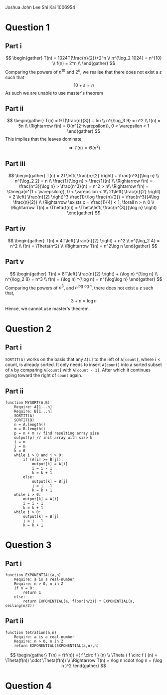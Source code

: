 Joshua John Lee Shi Kai 1006954
# Question 1
## Part i
$$
\begin{gather}
T(n) = 1024T(\frac{n}{2})+2^n \\
n^{\log_2 1024} = n^{10} \\
f(n) = 2^n \\
\end{gather}
$$
Comparing the powers of $n^{10}$ and $2^n$, we realise that there does not exist a $\varepsilon$ such that 
$$
10 + \varepsilon = n
$$
As such we are unable to use master's theorem
## Part ii
$$
\begin{gather}
T(n) = 9T(\frac{n}{3}) + 5n \\
n^{\log_3 9} = n^2 \\
f(n) = 5n \\
\Rightarrow f(n) = O(n^{2-\varepsilon}), 0 < \varepsilon < 1
\end{gather}
$$
This implies that the leaves dominate,
$$
\Rightarrow T(n) = \Theta(n^2)
$$
## Part iii
$$
\begin{gather}
T(n) = 2T\left( \frac{n}{2} \right) + \frac{n^3}{\log n} \\
n^{\log_2 2} = n \\
\frac{1}{\log n} > \frac{1}{n} \\
\Rightarrow f(n) = \frac{n^3}{\log n} > \frac{n^3}{n} = n^2 > n\\
\Rightarrow f(n) = \Omega(n^{1 + \varepsilon}), 0 < \varepsilon < 1\\
2f\left( \frac{n}{2} \right) = 2 \left( \frac{n}{2} \right)^3 \frac{1}{\log \frac{n}{2}} = \frac{n^3}{4\log \frac{n}{2}} \\
\Rightarrow \exists c = \frac{1}{4} < 1, \forall n > n_0 \\
\Rightarrow T(n) = \Theta(f(n)) = \Theta\left( \frac{n^{3}}{\log n} \right)
\end{gather}
$$
## Part iv
$$
\begin{gather}
T(n) = 4T\left( \frac{n}{2} \right) + n^2 \\
n^{\log_2 4} = n^2 \\
f(n) = \Theta(n^2) \\
\Rightarrow T(n) = n^2\log n
\end{gather}
$$
## Part v
$$
\begin{gather}
T(n) = 8T\left( \frac{n}{2} \right) + (\log n) ^{\log n} \\
n^{\log_2 8} = n^3 \\
f(n) = (\log n) ^{\log n} = n^{\log\log n}
\end{gather}
$$
Comparing the powers of $n^3$, and $n^{\log \log n}$, there does not exist a $\varepsilon$ such that,
$$
3 + \varepsilon = \log n
$$
Hence, we cannot use master's theorem.
# Question 2
## Part i
`SORTIT(A)` works on the basis that any `A[i]` to the left of ```A[count]```, where $i < \text{count}$, is already sorted. It only needs to insert `A[count]` into a sorted subset of `A` by comparing `A[count]` with `A[count - 1]`. After which it continues going toward the right of `count` again.

## Part ii
```
function MYSORT(A,B)
	Require: A[1...n]
	Require: B[1...n]
	SORTIT(A)
	SORTIT(B)
	n = A.length()
	m = B.length()
	p = n + m // find resulting array size
	output[p] // init array with size k
	i = n
	j = m
	k = 0
	while i > 0 and j > 0:
		if (A[i] >= B[j]):
			output[k] = A[i]
			i = i - 1
			k = k + 1
		else:
			output[k] = B[j]
			j = j - 1
			k = k + 1
	while i > 0:
		output[k] = A[i]
		i = i - 1
		k = k + 1
	while j > 0:
		output[k] = B[j]
		j = j - 1
		k = k + 1
```
# Question 3
## Part i
```
function EXPONENTIAL(a,n)
	Require: a is a real-number
	Require: n > 0, n in Z
	if n = 0:
		return 1
	else:
		return EXPONENTIAL(a, floor(n/2)) * EXPONENTIAL(a, ceiling(n/2))
```
## Part ii
```
function tetration(a,n) 
	Require: a is a real-number
	Require: n > 0, n in Z
	return EXPONENTIAL(EXPONENTIAL(a,n),n)
```
$$
\begin{gather}
T(n) = f(f(n)) =( f \circ f ) (n) \\
\Theta ( f \circ f ) (n) = \Theta(f(n)) \cdot \Theta(f(n)) \\
\Rightarrow T(n) = \log n \cdot \log n = (\log n )^2
\end{gather}
$$
# Question 4